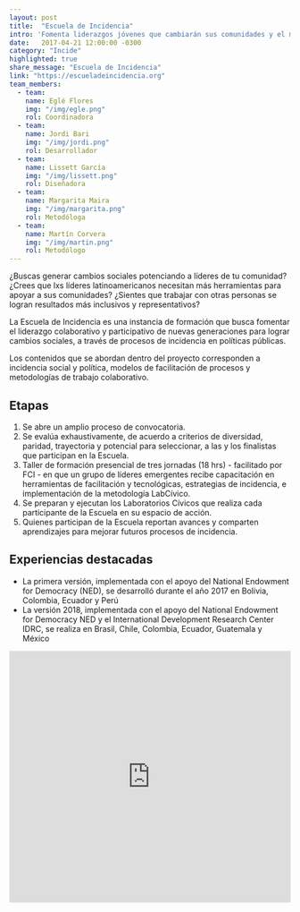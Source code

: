 ```yaml
---
layout: post
title:  "Escuela de Incidencia"
intro: 'Fomenta liderazgos jóvenes que cambiarán sus comunidades y el mundo con metodologías de incidencia pública.'
date:   2017-04-21 12:00:00 -0300
category: "Incide"
highlighted: true
share_message: "Escuela de Incidencia"
link: "https://escueladeincidencia.org"
team_members:
  - team:
    name: Eglé Flores
    img: "/img/egle.png"
    rol: Coordinadora
  - team:
    name: Jordi Bari
    img: "/img/jordi.png"
    rol: Desarrollador
  - team:
    name: Lissett García
    img: "/img/lissett.png"
    rol: Diseñadora
  - team:
    name: Margarita Maira
    img: "/img/margarita.png"
    rol: Metodóloga
  - team:
    name: Martín Corvera
    img: "/img/martin.png"
    rol: Metodólogo
---
```

¿Buscas generar cambios sociales potenciando a líderes de tu comunidad? ¿Crees que lxs líderes latinoamericanos necesitan más herramientas para apoyar a sus comunidades? ¿Sientes que trabajar con otras personas se logran resultados más inclusivos y representativos?

La Escuela de Incidencia es una instancia de formación que busca fomentar el liderazgo colaborativo y participativo de nuevas generaciones  para lograr cambios sociales, a través de procesos de incidencia en políticas públicas.

Los contenidos que se abordan dentro del proyecto corresponden a incidencia social y política, modelos de facilitación de procesos y metodologías de trabajo colaborativo.

## Etapas

1. Se abre un amplio proceso de convocatoria.
2. Se evalúa exhaustivamente, de acuerdo a criterios de diversidad, paridad, trayectoria y potencial para seleccionar, a las y los finalistas que participan en la Escuela.
3. Taller de formación presencial de tres jornadas (18 hrs) - facilitado por FCI - en que un grupo de líderes emergentes recibe capacitación en herramientas de facilitación y tecnológicas, estrategias de incidencia, e implementación de la metodología LabCívico.
4. Se preparan y ejecutan los Laboratorios Cívicos que realiza cada participante de la Escuela en su espacio de acción.
5. Quienes participan de la Escuela reportan avances y comparten aprendizajes para mejorar futuros procesos de incidencia.

## Experiencias destacadas
- La primera versión, implementada con el apoyo del National Endowment for Democracy (NED), se desarrolló durante el año 2017 en Bolivia, Colombia, Ecuador y Perú
- La versión 2018, implementada con el apoyo del National Endowment for Democracy  NED y el International Development Research Center IDRC, se realiza en Brasil, Chile, Colombia, Ecuador, Guatemala y México

<iframe width="100%" height="450" src="https://www.youtube.com/embed/pjhujdZiGfg" frameborder="0" allow="autoplay; encrypted-media" allowfullscreen></iframe>
